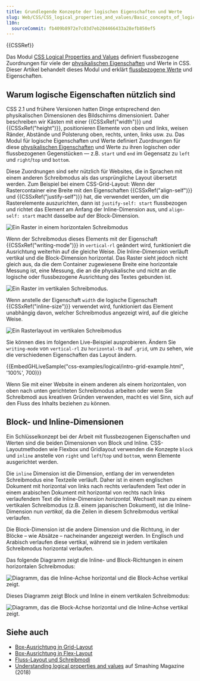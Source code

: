 ```yaml
---
title: Grundlegende Konzepte der logischen Eigenschaften und Werte
slug: Web/CSS/CSS_logical_properties_and_values/Basic_concepts_of_logical_properties_and_values
l10n:
  sourceCommit: fb409b8972e7c03d7eb284466433a28efb850ef5
---
```


{{CSSRef}}

Das Modul [CSS Logical Properties and Values](/de/docs/Web/CSS/CSS_logical_properties_and_values#properties) definiert flussbezogene Zuordnungen für viele der [physikalischen Eigenschaften](/de/docs/Glossary/physical_properties) und Werte in CSS. Dieser Artikel behandelt dieses Modul und erklärt [flussbezogene Werte](/de/docs/Glossary/flow_relative_values) und Eigenschaften.

## Warum logische Eigenschaften nützlich sind

CSS 2.1 und frühere Versionen hatten Dinge entsprechend den physikalischen Dimensionen des Bildschirms dimensioniert. Daher beschreiben wir Kästen mit einer {{CSSxRef("width")}} und {{CSSxRef("height")}}, positionieren Elemente von oben und links, weisen Ränder, Abstände und Polsterung oben, rechts, unten, links usw. zu. Das Modul für logische Eigenschaften und Werte definiert Zuordnungen für diese [physikalischen Eigenschaften](/de/docs/Glossary/physical_properties) und Werte zu ihren logischen oder flussbezogenen Gegenstücken — z.B. `start` und `end` im Gegensatz zu `left` und `right`/`top` und `bottom`.

Diese Zuordnungen sind sehr nützlich für Websites, die in Sprachen mit einem anderen Schreibmodus als das ursprüngliche Layout übersetzt werden. Zum Beispiel bei einem CSS-Grid-Layout: Wenn der Rastercontainer eine Breite mit den Eigenschaften {{CSSxRef("align-self")}} und {{CSSxRef("justify-self")}} hat, die verwendet werden, um die Rasterelemente auszurichten, dann ist `justify-self: start` flussbezogen und richtet das Element am Anfang der Inline-Dimension aus, und `align-self: start` macht dasselbe auf der Block-Dimension.

![Ein Raster in einem horizontalen Schreibmodus](grid-horizontal-width-sm.png)

Wenn der Schreibmodus dieses Elements mit der Eigenschaft {{CSSxRef("writing-mode")}} in `vertical-rl` geändert wird, funktioniert die Ausrichtung weiterhin auf die gleiche Weise. Die Inline-Dimension verläuft vertikal und die Block-Dimension horizontal. Das Raster sieht jedoch nicht gleich aus, da die dem Container zugewiesene Breite eine horizontale Messung ist, eine Messung, die an die physikalische und nicht an die logische oder flussbezogene Ausrichtung des Textes gebunden ist.

![Ein Raster im vertikalen Schreibmodus.](grid-vertical-width-sm.png)

Wenn anstelle der Eigenschaft `width` die logische Eigenschaft {{CSSxRef("inline-size")}} verwendet wird, funktioniert das Element unabhängig davon, welcher Schreibmodus angezeigt wird, auf die gleiche Weise.

![Ein Rasterlayout im vertikalen Schreibmodus](grid-vertical-inline-size-small.png)

Sie können dies im folgenden Live-Beispiel ausprobieren. Ändern Sie `writing-mode` von `vertical-rl` zu `horizontal-tb` auf `.grid`, um zu sehen, wie die verschiedenen Eigenschaften das Layout ändern.

{{EmbedGHLiveSample("css-examples/logical/intro-grid-example.html", '100%', 700)}}

Wenn Sie mit einer Website in einem anderen als einem horizontalen, von oben nach unten gerichteten Schreibmodus arbeiten oder wenn Sie Schreibmodi aus kreativen Gründen verwenden, macht es viel Sinn, sich auf den Fluss des Inhalts beziehen zu können.

## Block- und Inline-Dimensionen

Ein Schlüsselkonzept bei der Arbeit mit flussbezogenen Eigenschaften und Werten sind die beiden Dimensionen von Block und Inline. CSS-Layoutmethoden wie Flexbox und Gridlayout verwenden die Konzepte `block` und `inline` anstelle von `right` und `left`/`top` und `bottom`, wenn Elemente ausgerichtet werden.

Die `inline` Dimension ist die Dimension, entlang der im verwendeten Schreibmodus eine Textzeile verläuft. Daher ist in einem englischen Dokument mit horizontal von links nach rechts verlaufendem Text oder in einem arabischen Dokument mit horizontal von rechts nach links verlaufendem Text die Inline-Dimension _horizontal_. Wechselt man zu einem vertikalen Schreibmodus (z.B. einem japanischen Dokument), ist die Inline-Dimension nun _vertikal_, da die Zeilen in diesem Schreibmodus vertikal verlaufen.

Die Block-Dimension ist die andere Dimension und die Richtung, in der Blöcke – wie Absätze – nacheinander angezeigt werden. In Englisch und Arabisch verlaufen diese vertikal, während sie in jedem vertikalen Schreibmodus horizontal verlaufen.

Das folgende Diagramm zeigt die Inline- und Block-Richtungen in einem horizontalen Schreibmodus:

![Diagramm, das die Inline-Achse horizontal und die Block-Achse vertikal zeigt.](mdn-horizontal.png)

Dieses Diagramm zeigt Block und Inline in einem vertikalen Schreibmodus:

![Diagramm, das die Block-Achse horizontal und die Inline-Achse vertikal zeigt.](mdn-vertical.png)

## Siehe auch

- [Box-Ausrichtung in Grid-Layout](/de/docs/Web/CSS/CSS_grid_layout/Box_alignment_in_grid_layout)
- [Box-Ausrichtung in Flex-Layout](/de/docs/Web/CSS/CSS_box_alignment/Box_alignment_in_flexbox)
- [Fluss-Layout und Schreibmodi](/de/docs/Web/CSS/CSS_flow_layout/Flow_layout_and_writing_modes)
- [Understanding logical properties and values](https://www.smashingmagazine.com/2018/03/understanding-logical-properties-values/) auf Smashing Magazine (2018)
